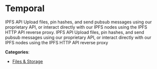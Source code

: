 # Temporal

IPFS API Upload files, pin hashes, and send pubsub messages using our proprietary API, or interact directly with our IPFS nodes using the IPFS HTTP API reverse proxy.  IPFS API Upload files, pin hashes, and send pubsub messages using our proprietary API, or interact directly with our IPFS nodes using the IPFS HTTP API reverse proxy

**Categories**:

- [Files & Storage](https://github/apis-list/apis-list#files-and-storage)



